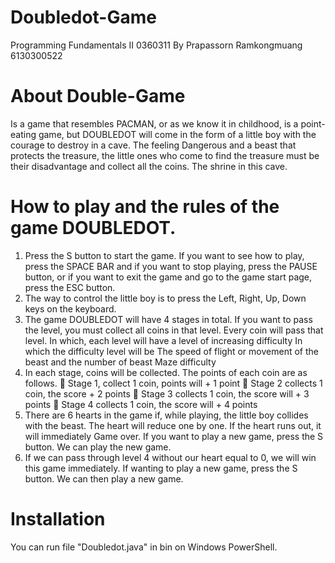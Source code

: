 # Doubledot-Game
Programming Fundamentals II 0360311 By Prapassorn Ramkongmuang 6130300522
# About Double-Game
Is a game that resembles PACMAN, or as we know it in childhood, is a point-eating game, but DOUBLEDOT will come in the form of a little boy with the courage to destroy in a cave. The feeling Dangerous and a beast that protects the treasure, the little ones who come to find the treasure must be their disadvantage and collect all the coins. The shrine in this cave.
# How to play and the rules of the game DOUBLEDOT.
  1. Press the S button to start the game. If you want to see how to play, press the SPACE BAR and if you want to stop playing, press the PAUSE button, or if you want to exit the game and go to the game start page, press the ESC button.
  2. The way to control the little boy is to press the Left, Right, Up, Down keys on the keyboard.
  3. The game DOUBLEDOT will have 4 stages in total. If you want to pass the level, you must collect all coins in that level. Every coin will pass that level. In which, each level will have a level of increasing difficulty In which the difficulty level will be The speed of flight or movement of the beast and the number of beast Maze difficulty
  4. In each stage, coins will be collected. The points of each coin are as follows.
           Stage 1, collect 1 coin, points will + 1 point
           Stage 2 collects 1 coin, the score + 2 points
           Stage 3 collects 1 coin, the score will + 3 points
           Stage 4 collects 1 coin, the score will + 4 points
  5. There are 6 hearts in the game if, while playing, the little boy collides with the beast. The heart will reduce one by one. If the heart runs out, it will immediately Game over. If you want to play a new game, press the S button. We can play the new game.
  6. If we can pass through level 4 without our heart equal to 0, we will win this game immediately. If wanting to play a new game, press the S button. We can then play a new game.

# Installation
You can run file "Doubledot.java" in bin on Windows PowerShell.
